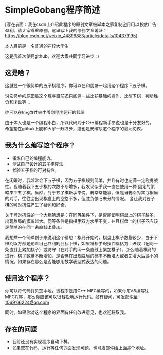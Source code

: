 SimpleGobang程序简述
=======
[写在前面：我在csdn上介绍此程序的原创文章被脚本之家复制盗用用以投放广告盈利，请大家尊重原创，这里写上我的原创文章地址：https://blog.csdn.net/weixin_44899883/article/details/104379195]

本人目前是一名普通的在校大学生

这是我首次使用github，欢迎大家共同学习进步 : )  

## 这是啥？
这就是一个很简单的五子棋程序，你可以在和朋友一起用这个程序下五子棋。

说它简单的原因是这个程序目前还只能做一些比较基础的操作。比如下棋、判断胜负和复盘等...

你可以在Img文件夹中看到程序运行的截图

由于本人也是一个编程小白，所以代码对于C++编程新手来说也是十分友好的。希望能在github上能和大家一起进步，这也是我编写这个程序的最大初衷。
## 我为什么编写这个程序？
* 锻炼自己的编程能力。
* 测试自己设计的五子棋算法
* 检验五子棋的可对抗性。

在闲暇时，我常常会下五子棋，因为五子棋规则简单，并且有时也充满一定的挑战性。但随着我下五子棋的次数不断增多，我发现似乎我一直在使用一种
固定的策略来下五子棋。当然，对于五子棋新手来说，我常常能赢，但是当我面对实力相当的对手，往往会出现棋盘上的空格不多，但胜负依旧未分的情况。
这让我对五子棋的可对抗性产生了疑问和好奇。

关于可对抗性的一个大胆猜想是：在同等条件下，是否能证明棋盘上的棋子越多，出现胜局的概率越大。同等条件是指棋手双方水平不变，并且棋盘上的棋子不应该是简单的在同一条直线上叠加。

我想举一个简单例子来说明这个猜想：棋局开始时，棋盘上棋子数量较少，由于下棋的双方都是朝着自己胜利的目标下棋，如果将棋手的操作概括为：进攻（在同一条直线上累加棋子）或防守（在对手的同一条直线上累加棋子），那么随着棋局的进行，棋子数量不断增加，是否存在出现胜局的概率不断增大或者先增大后减小的情况，如果存在那么是否能够用数学表达式表达的问题。


## 使用这个程序？

你可以将代码拷贝至本地，该程序是用C++ MFC编写的，如果你用VS编写过MFC程序，那么你应该可以很轻松地运行代码。如有疑问，可发邮件至1069166224@qq.com

同时，如果你对这个程序的界面有任何改进意见，也欢迎联系我。
## 存在的问题
* 目前还没有实现程序自动下棋。
* 如果您在代码、运行等任何方面发现问题，也可发邮件给上面那个地址。
